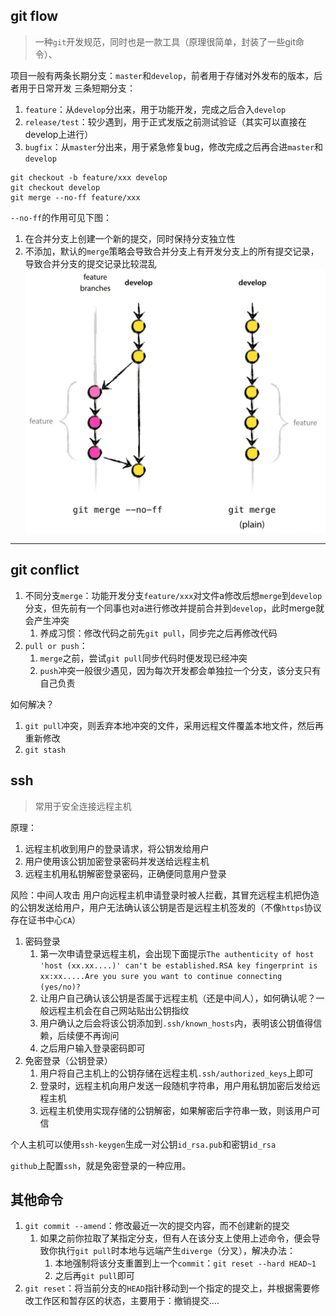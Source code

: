 ## git flow
> 一种`git`开发规范，同时也是一款工具（原理很简单，封装了一些git命令）、

项目一般有两条长期分支：`master`和`develop`，前者用于存储对外发布的版本，后者用于日常开发
三条短期分支：
1. `feature`：从`develop`分出来，用于功能开发，完成之后合入`develop`
2. `release/test`：较少遇到，用于正式发版之前测试验证（其实可以直接在develop上进行）
3. `bugfix`：从`master`分出来，用于紧急修复bug，修改完成之后再合进`master`和`develop`

```shell
git checkout -b feature/xxx develop
git checkout develop
git merge --no-ff feature/xxx 
```

`--no-ff`的作用可见下图：
1. 在合并分支上创建一个新的提交，同时保持分支独立性
2. 不添加，默认的`merge`策略会导致合并分支上有开发分支上的所有提交记录，导致合并分支的提交记录比较混乱
![image.png](https://raw.githubusercontent.com/yzh-2002/img-hosting/main/notes/202410132107702.png)

---

## git conflict

1. 不同分支`merge`：功能开发分支`feature/xxx`对文件a修改后想`merge`到`develop`分支，但先前有一个同事也对a进行修改并提前合并到`develop`，此时merge就会产生冲突
	1. 养成习惯：修改代码之前先`git pull`，同步完之后再修改代码
2. `pull or push`：
	1. `merge`之前，尝试`git pull`同步代码时便发现已经冲突
	2. `push`冲突一般很少遇见，因为每次开发都会单独拉一个分支，该分支只有自己负责

如何解决？
1. `git pull`冲突，则丢弃本地冲突的文件，采用远程文件覆盖本地文件，然后再重新修改
2. `git stash`

## ssh
> 常用于安全连接远程主机

原理：
1. 远程主机收到用户的登录请求，将公钥发给用户
2. 用户使用该公钥加密登录密码并发送给远程主机
3. 远程主机用私钥解密登录密码，正确便同意用户登录

风险：中间人攻击
用户向远程主机申请登录时被人拦截，其冒充远程主机把伪造的公钥发送给用户，用户无法确认该公钥是否是远程主机签发的（不像`https`协议存在证书中心`CA`）

1. 密码登录
	1. 第一次申请登录远程主机，会出现下面提示`The authenticity of host 'host (xx.xx....)' can't be established.RSA key fingerprint is xx:xx.....Are you sure you want to continue connecting (yes/no)?`
	2. 让用户自己确认该公钥是否属于远程主机（还是中间人），如何确认呢？一般远程主机会在自己网站贴出公钥指纹
	3. 用户确认之后会将该公钥添加到`.ssh/known_hosts`内，表明该公钥值得信赖，后续便不再询问
	4. 之后用户输入登录密码即可
2. 免密登录（公钥登录）
	1. 用户将自己主机上的公钥存储在远程主机`.ssh/authorized_keys`上即可
	2. 登录时，远程主机向用户发送一段随机字符串，用户用私钥加密后发给远程主机
	3. 远程主机使用实现存储的公钥解密，如果解密后字符串一致，则该用户可信

个人主机可以使用`ssh-keygen`生成一对公钥`id_rsa.pub`和密钥`id_rsa`

`github`上配置`ssh`，就是免密登录的一种应用。

## 其他命令

1. `git commit --amend`：修改最近一次的提交内容，而不创建新的提交
	1. 如果之前你拉取了某指定分支，但有人在该分支上使用上述命令，便会导致你执行`git pull`时本地与远端产生`diverge`（分叉），解决办法：
		1. 本地强制将该分支重置到上一个`commit`：`git reset --hard HEAD~1`
		2. 之后再`git pull`即可
2. `git reset`：将当前分支的`HEAD`指针移动到一个指定的提交上，并根据需要修改工作区和暂存区的状态，主要用于：撤销提交....
